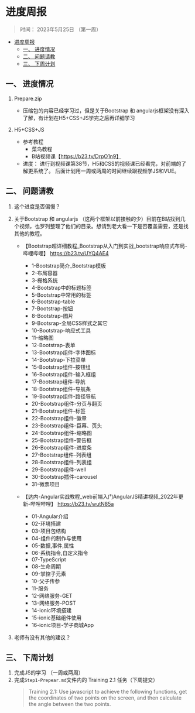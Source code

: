 # 进度周报
> 时间： 2023年5月25日 （第一周）


<!-- @import "[TOC]" {cmd="toc" depthFrom=1 depthTo=6 orderedList=false} -->

<!-- code_chunk_output -->

- [进度周报](#进度周报)
  - [一、 进度情况](#一--进度情况)
  - [二、 问题请教](#二--问题请教)
  - [三、 下周计划](#三--下周计划)

<!-- /code_chunk_output -->


## 一、 进度情况
1.  Prepare.zip
    + 压缩包的内容已经学习过，但是关于Bootstrap 和 angularjs框架没有深入了解，有计划在H5+CSS+JS学完之后再详细学习

2.  H5+CSS+JS
    + 参考教程
        + 菜鸟教程
        + B站视频课【https://b23.tv/DrpO1n9】
    + 进度：
        进行到视频课第38节，H5和CSS的视频课已经看完，对前端的了解更系统了。 后面计划用一周或两周的时间继续跟视频学JS和VUE。


## 二、 问题请教
1. 这个进度是否偏慢？

2. 关于Bootstrap 和 angularjs
    （这两个框架以前接触的少）目前在B站找到几个视频，也罗列整理了他们的目录。想请到老大看一下是否覆盖需要，还是找其他的教程。
    + 【Bootstrap超详细教程_Bootstrap从入门到实战_bootstrap响应式布局-哔哩哔哩】 https://b23.tv/UYQ4AE4
        - 1-Bootstrap简介_Bootstrap模板
        - 2-布局容器
        - 3-栅格系统
        - 4-Bootstrap中的标题标签
        - 5-Bootstrap中常用的标签
        - 6-Bootstrap-table
        - 7-Bootstrap-按钮
        - 8-Bootstrap-图片
        - 9-Bootsrap-全局CSS样式之其它
        - 10-Bootstrap-响应式工具
        - 11-缩略图
        - 12-Bootstrap-表单
        - 13-Bootstrap组件-字体图标
        - 14-Bootstrap-下拉菜单
        - 15-Bootstrap组件-按钮组
        - 16-Bootstrap组件-输入框组
        - 17-Bootstrap组件-导航
        - 18-Bootstrap组件-导航条
        - 19-Bootstrap组件-路径导航
        - 20-Bootstrap组件-分页与翻页
        - 21-Bootstrap组件-标签
        - 22-Bootstrap组件-徽章
        - 23-Bootstrap组件-巨幕、页头
        - 24-Bootstrap组件-缩略图
        - 25-Bootstrap组件-警告框
        - 26-Bootstrap组件-进度条
        - 27-Bootstrap组件-列表组
        - 28-Bootstrap组件-列表组
        - 29-Bootstrap组件-well
        - 30-Bootstrap插件-carousel
        - 31-微票项目
    
    + 【达内-Angular实战教程_web前端入门AngularJS精讲视频_2022年更新-哔哩哔哩】 https://b23.tv/wutN85a
        - 01-Angular介绍
        - 02-环境搭建
        - 03-项目包结构
        - 04-组件的制作与使用
        - 05-数据,事件,属性
        - 06-系统指令,自定义指令
        - 07-TypeScript
        - 08-生命周期
        - 09-掌控子元素
        - 10-父子传参
        - 11-服务
        - 12-网络服务-GET
        - 13-网络服务-POST
        - 14-ionic环境搭建
        - 15-ionic基础组件使用
        - 16-ionic项目-学子商城App

3. 老师有没有其他的建议？
        

## 三、 下周计划
1. 完成JS的学习 （一周或两周）
2. 完成`Step1-Prepear.md`文件内的 Training 2.1 任务（下周提交）
    > Training 2.1: Use javascript to achieve the following functions, get the coordinates of two points on the screen, and then calculate the angle between the two points.
